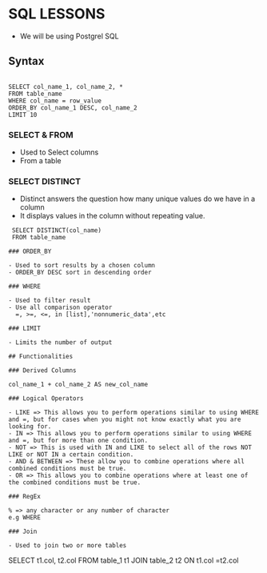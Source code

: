 # SQL LESSONS

- We will be using Postgrel SQL

## Syntax

```

SELECT col_name_1, col_name_2, *
FROM table_name
WHERE col_name = row_value
ORDER_BY col_name_1 DESC, col_name_2
LIMIT 10
```

### SELECT & FROM

- Used to Select columns
- From a table

### SELECT DISTINCT

- Distinct answers the question how many unique values do we have in a column
- It displays values in the column without repeating value.

```
 SELECT DISTINCT(col_name)
 FROM table_name

### ORDER_BY

- Used to sort results by a chosen column
- ORDER_BY DESC sort in descending order

### WHERE

- Used to filter result
- Use all comparison operator
  =, >=, <=, in [list],'nonnumeric_data',etc

### LIMIT

- Limits the number of output

## Functionalities

### Derived Columns

col_name_1 + col_name_2 AS new_col_name

### Logical Operators

- LIKE => This allows you to perform operations similar to using WHERE and =, but for cases when you might not know exactly what you are looking for.
- IN => This allows you to perform operations similar to using WHERE and =, but for more than one condition.
- NOT => This is used with IN and LIKE to select all of the rows NOT LIKE or NOT IN a certain condition.
- AND & BETWEEN => These allow you to combine operations where all combined conditions must be true.
- OR => This allows you to combine operations where at least one of the combined conditions must be true.

### RegEx

% => any character or any number of character
e.g WHERE

### Join

- Used to join two or more tables

```

SELECT t1.col, t2.col
FROM table_1 t1
JOIN table_2 t2
ON t1.col =t2.col

```

```
